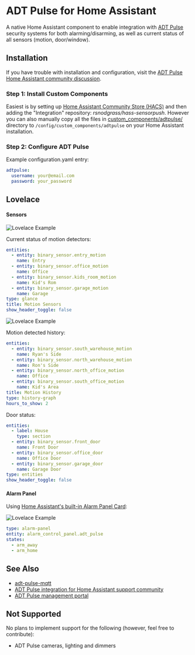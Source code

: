 # ADT Pulse for Home Assistant

A native Home Assistant component to enable integration with [ADT Pulse](https://portal.adtpulse.com/) security systems for both alarming/disarming, as well as current status of all sensors (motion, door/window).

## Installation

If you have trouble with installation and configuration, visit the [ADT Pulse Home Assistant community discussion](https://community.home-assistant.io/t/adt-pulse-integration/10160/204).

### Step 1: Install Custom Components

Easiest is by setting up [Home Assistant Community Store (HACS)](https://github.com/custom-components/hacs) and then adding the "Integration" repository: *rsnodgrass/hass-sensorpush*. However you can also manually copy all the files in [custom_components/adtpulse/](https://github.com/rsnodgrass/hass-adtpulse/custom_components/adtpulse) directory to `/config/custom_components/adtpulse` on your Home Assistant installation.

### Step 2: Configure ADT Pulse

Example configuration.yaml entry:

```yaml
adtpulse:
  username: your@email.com
  password: your_password
```

## Lovelace

#### Sensors

![Lovelace Example](https://github.com/rsnodgrass/hass-adtpulse/blob/master/docs/adt_motion_status.png?raw=true)

Current status of motion detectors:

```yaml
entities:
  - entity: binary_sensor.entry_motion
    name: Entry
  - entity: binary_sensor.office_motion
    name: Office
  - entity: binary_sensor.kids_room_motion
    name: Kid's Rom
  - entity: binary_sensor.garage_motion
    name: Garage
type: glance
title: Motion Sensors
show_header_toggle: false
```

![Lovelace Example](https://github.com/rsnodgrass/hass-adtpulse/blob/master/docs/adt_motion_history.png?raw=true)

Motion detected history:

```yaml
entities:
  - entity: binary_sensor.south_warehouse_motion
    name: Ryan's Side
  - entity: binary_sensor.north_warehouse_motion
    name: Ron's Side
  - entity: binary_sensor.north_office_motion
    name: Office
  - entity: binary_sensor.south_office_motion
    name: Kid's Area
title: Motion History
type: history-graph
hours_to_show: 2
```

Door status:

```yaml
entities:
  - label: House
    type: section
  - entity: binary_sensor.front_door
    name: Front Door
  - entity: binary_sensor.office_door
    name: Office Door
  - entity: binary_sensor.garage_door
    name: Garage Door
type: entities
show_header_toggle: false
```

#### Alarm Panel

Using [Home Assistant's built-in Alarm Panel Card](https://www.home-assistant.io/lovelace/alarm-panel/):

![Lovelace Example](https://github.com/rsnodgrass/hass-adtpulse/blob/master/docs/adt_alarm_panel.png?raw=true)

```yaml
type: alarm-panel
entity: alarm_control_panel.adt_pulse
states:
  - arm_away
  - arm_home
```

## See Also

* [adt-pulse-mqtt](https://github.com/haruny/adt-pulse-mqtt)
* [ADT Pulse integration for Home Assistant support community](https://community.home-assistant.io/t/adt-pulse-integration/10160/)
* [ADT Pulse management portal](https://portal.adtpulse.com/)

## Not Supported

No plans to implement support for the following (however, feel free to contribute):

* ADT Pulse cameras, lighting and dimmers
